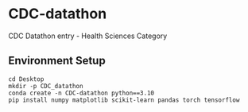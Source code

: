 # CDC-datathon
CDC Datathon entry - Health Sciences Category

## Environment Setup
```
cd Desktop
mkdir -p CDC_datathon
conda create -n CDC-datathon python==3.10
pip install numpy matplotlib scikit-learn pandas torch tensorflow
```
